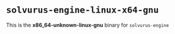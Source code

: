 # `solvurus-engine-linux-x64-gnu`

This is the **x86_64-unknown-linux-gnu** binary for `solvurus-engine`
